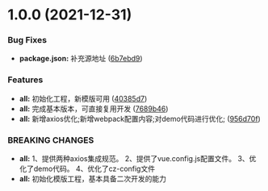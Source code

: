 # 1.0.0 (2021-12-31)


### Bug Fixes

* **package.json:** 补充源地址 ([6b7ebd9](https://github.com/17704889261/vue2-ts-webpack/commit/6b7ebd9ebd5bb458a51b2d01f85f98139f0e4aee))


### Features

* **all:** 初始化工程，新模版可用 ([40385d7](https://github.com/17704889261/vue2-ts-webpack/commit/40385d78e1fb6d388fd47174979efd39a7fab54b))
* **all:** 完成基本版本，可直接复用开发 ([7689b46](https://github.com/17704889261/vue2-ts-webpack/commit/7689b4668f32b11d2e45b7bb15a603f96ec71261))
* **all:** 新增axios优化;新增webpack配置内容;对demo代码进行优化; ([956d70f](https://github.com/17704889261/vue2-ts-webpack/commit/956d70f5e244871e5bbf566d3363e0b6487b36d7))


### BREAKING CHANGES

* **all:** 1、提供两种axios集成规范。
 2、提供了vue.config.js配置文件。
 3、优化了demo代码。
 4、优化了cz-config文件
* **all:** 初始化模版工程，基本具备二次开发的能力



